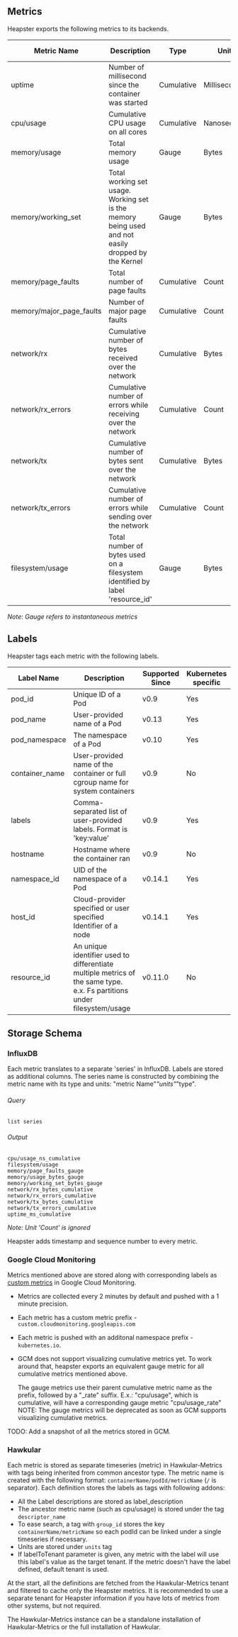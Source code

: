 ## Metrics

Heapster exports the following metrics to its backends.

| Metric Name              | Description                                                                                        | Type       | Units        | Supported Since |
|--------------------------|----------------------------------------------------------------------------------------------------|------------|--------------|-----------------|
| uptime                   | Number of millisecond since the container was started                                              | Cumulative | Milliseconds | v0.9            |
| cpu/usage                | Cumulative CPU usage on all cores                                                                  | Cumulative | Nanoseconds  | v0.9            |
| memory/usage             | Total memory usage                                                                                 | Gauge      | Bytes        | v0.9            |
| memory/working_set       | Total working set usage. Working set is the memory being used and not easily dropped by the Kernel | Gauge      | Bytes        | v0.9            |
| memory/page_faults       | Total number of page faults                                                                        | Cumulative | Count        | v0.9            |
| memory/major_page_faults | Number of major page faults                                                                        | Cumulative | Count        | HEAD            |
| network/rx               | Cumulative number of bytes received over the network                                               | Cumulative | Bytes        | v0.9            |
| network/rx_errors        | Cumulative number of errors while receiving over the network                                       | Cumulative | Count        | v0.9            |
| network/tx               | Cumulative number of bytes sent over the network                                                   | Cumulative | Bytes        | v0.9            |
| network/tx_errors        | Cumulative number of errors while sending over the network                                         | Cumulative | Count        | v0.9            |
| filesystem/usage         | Total number of bytes used on a filesystem identified by label 'resource_id'                       | Gauge      | Bytes        | v0.11.0         |

*Note: Gauge refers to instantaneous metrics*

## Labels

Heapster tags each metric with the following labels.

| Label Name     | Description                                                                   | Supported Since | Kubernetes specific |
|----------------|-------------------------------------------------------------------------------|-----------------|---------------------|
| pod_id         | Unique ID of a Pod                                                            | v0.9            | Yes                 |
| pod_name       | User-provided name of a Pod                                                   | v0.13           | Yes                 |
| pod_namespace  | The namespace of a Pod                                                        | v0.10           | Yes                 |
| container_name | User-provided name of the container or full cgroup name for system containers | v0.9            | No                  |
| labels         | Comma-separated list of user-provided labels. Format is 'key:value'           | v0.9            | Yes                 |
| hostname       | Hostname where the container ran                                              | v0.9            | No                  |
| namespace_id   | UID of the namespace of a Pod                                                 | v0.14.1         | Yes                 |
| host_id        | Cloud-provider specified or user specified Identifier of a node               | v0.14.1         | Yes                 |
| resource_id    | An unique identifier used to differentiate multiple metrics of the same type. e.x. Fs partitions under filesystem/usage | v0.11.0 | No |


## Storage Schema

### InfluxDB

Each metric translates to a separate 'series' in InfluxDB. Labels are stored as additional columns.
The series name is constructed by combining the metric name with its type and units: "metric Name"_"units"_"type".

###### Query
`list series`

###### Output

```
cpu/usage_ns_cumulative
filesystem/usage
memory/page_faults_gauge
memory/usage_bytes_gauge
memory/working_set_bytes_gauge
network/rx_bytes_cumulative
network/rx_errors_cumulative
network/tx_bytes_cumulative
network/tx_errors_cumulative
uptime_ms_cumulative
```

*Note: Unit 'Count' is ignored*

Heapster adds timestamp and sequence number to every metric.

### Google Cloud Monitoring

Metrics mentioned above are stored along with corresponding labels as [custom metrics](https://cloud.google.com/monitoring/custom-metrics/) in Google Cloud Monitoring.

* Metrics are collected every 2 minutes by default and pushed with a 1 minute precision.
* Each metric has a custom metric prefix - `custom.cloudmonitoring.googleapis.com`
* Each metric is pushed with an additonal namespace prefix - `kubernetes.io`.
* GCM does not support visualizing cumulative metrics yet. To work around that, heapster exports an equivalent gauge metric for all cumulative metrics mentioned above.

  The gauge metrics use their parent cumulative metric name as the prefix, followed by a "_rate" suffix. 
   E.x.: "cpu/usage", which is cumulative, will have a corresponding gauge metric "cpu/usage_rate"
   NOTE: The gauge metrics will be deprecated as soon as GCM supports visualizing cumulative metrics.

TODO: Add a snapshot of all the metrics stored in GCM.

### Hawkular

Each metric is stored as separate timeseries (metric) in Hawkular-Metrics with tags being inherited from common ancestor type. The metric name is created with the following format: `containerName/podId/metricName` (`/` is separator). Each definition stores the labels as tags with following addons:

* All the Label descriptions are stored as label_description
* The ancestor metric name (such as cpu/usage) is stored under the tag `descriptor_name`
* To ease search, a tag with `group_id` stores the key `containerName/metricName` so each podId can be linked under a single timeseries if necessary.
* Units are stored under `units` tag
* If labelToTenant parameter is given, any metric with the label will use this label's value as the target tenant. If the metric doesn't have the label defined, default tenant is used.

At the start, all the definitions are fetched from the Hawkular-Metrics tenant and filtered to cache only the Heapster metrics. It is recommended to use a separate tenant for Heapster information if you have lots of metrics from other systems, but not required.

The Hawkular-Metrics instance can be a standalone installation of Hawkular-Metrics or the full installation of Hawkular. 
